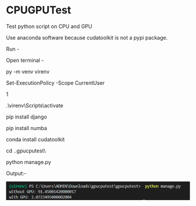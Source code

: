 # CPUGPUTest
Test python script on CPU and GPU

Use anaconda software because cudatoolkit is not a pypi package.

Run -

Open terminal -

py -m venv virenv

Set-ExecutionPolicy -Scope CurrentUser

1

.\virenv\Scripts\activate

pip install django

pip install numba

conda install cudatoolkit 

cd .\.gpucputest\

python manage.py

Output:-

![alt text](https://github.com/patugosavi/CPUGPUTest/blob/main/cpugputest.png)

